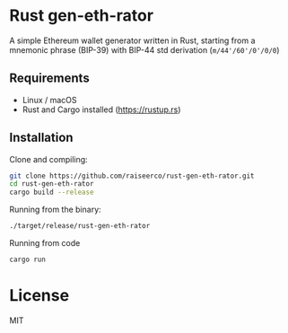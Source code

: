 # Rust gen-eth-rator

A simple Ethereum wallet generator written in Rust, starting from a mnemonic phrase (BIP-39) with BIP-44 std derivation  (`m/44'/60'/0'/0/0`)

## Requirements

- Linux / macOS
- Rust and Cargo installed (https://rustup.rs)

## Installation

Clone and compiling:

```bash
git clone https://github.com/raiseerco/rust-gen-eth-rator.git
cd rust-gen-eth-rator
cargo build --release
```

Running from the binary:

```bash
./target/release/rust-gen-eth-rator
```

Running from code
```bash
cargo run
```

# License

MIT
